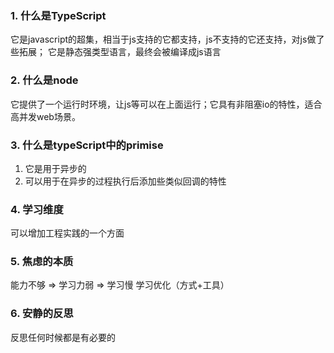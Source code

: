 ### 1. 什么是TypeScript
它是javascript的超集，相当于js支持的它都支持，js不支持的它还支持，对js做了些拓展；
它是静态强类型语言，最终会被编译成js语言

### 2. 什么是node
它提供了一个运行时环境，让js等可以在上面运行；它具有非阻塞io的特性，适合高并发web场景。

### 3. 什么是typeScript中的primise
1. 它是用于异步的
2. 可以用于在异步的过程执行后添加些类似回调的特性

### 4. 学习维度
可以增加工程实践的一个方面

### 5. 焦虑的本质
能力不够 => 学习力弱 => 学习慢
学习优化（方式+工具）

### 6. 安静的反思
反思任何时候都是有必要的


